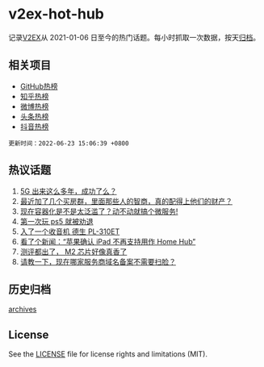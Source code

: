 # v2ex-hot-hub

 记录[V2EX](https://www.v2ex.com/)从 2021-01-06 日至今的热门话题。每小时抓取一次数据，按天[归档](archives)。
 
 ## 相关项目

- [GitHub热榜](https://github.com/snaildev/github-hot-hub)
- [知乎热榜](https://github.com/snaildev/zhihu-hot-hub)
- [微博热榜](https://github.com/snaildev/weibo-hot-hub)
- [头条热榜](https://github.com/snaildev/toutiao-hot-hub)
- [抖音热榜](https://github.com/snaildev/douyin-hot-hub)


 `更新时间：2022-06-23 15:06:39 +0800`

## 热议话题

1. [5G 出来这么多年，成功了么？](https://www.v2ex.com/t/861419)
1. [最近加了几个买房群，里面那些人的智商，真的配得上他们的财产？](https://www.v2ex.com/t/861583)
1. [现在容器化是不是太泛滥了？动不动就搞个微服务!](https://www.v2ex.com/t/861418)
1. [第一次玩 ps5 就被劝退](https://www.v2ex.com/t/861566)
1. [入了一个收音机 德生 PL-310ET](https://www.v2ex.com/t/861477)
1. [看了个新闻：“苹果确认 iPad 不再支持用作 Home Hub”](https://www.v2ex.com/t/861570)
1. [测评都出了， M2 芯片好像真香了](https://www.v2ex.com/t/861519)
1. [请教一下，现在哪家服务商域名备案不需要扫脸？](https://www.v2ex.com/t/861485)

## 历史归档

[archives](archives)

## License

See the [LICENSE](LICENSE) file for license rights and limitations (MIT).
